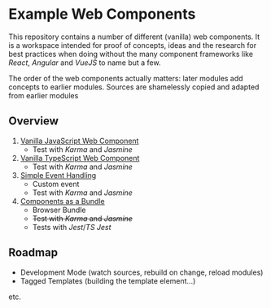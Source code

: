 # Example Web Components

This repository contains a number of different (vanilla) web components. It is a workspace intended for proof of
concepts, ideas and the research for best practices when doing without the many component frameworks like _React_, 
_Angular_ and _VueJS_ to name but a few.

The order of the web components actually matters: later modules add concepts to earlier modules. Sources are shamelessly
copied and adapted from earlier modules

## Overview

1. [Vanilla JavaScript Web Component](./hello-message/README.md)
   - Test with _Karma_ and _Jasmine_
2. [Vanilla TypeScript Web Component](./ts-hello-message/README.md)
   - Test with _Karma_ and _Jasmine_
3. [Simple Event Handling](./input-element/README.md)
   - Custom event
   - Test with _Karma_ and _Jasmine_
4. [Components as a Bundle](./components-as-bundle/README.md)
   - Browser Bundle
   - ~~Test with _Karma_ and _Jasmine_~~
   - Tests with _Jest_/_TS Jest_

## Roadmap

- Development Mode (watch sources, rebuild on change, reload modules)
- Tagged Templates (building the template element...)

etc.
